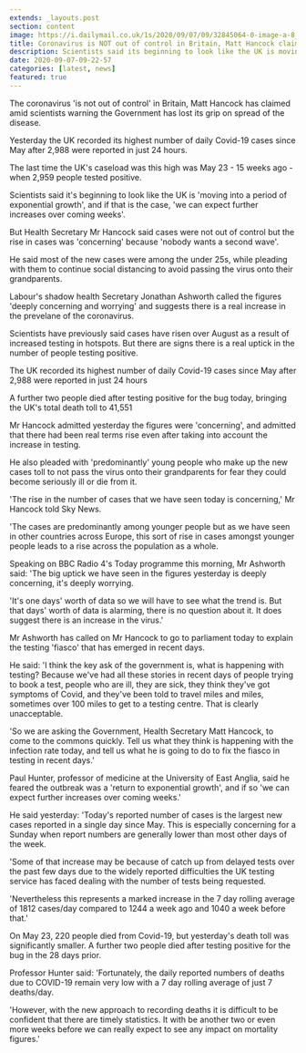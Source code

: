 ```yaml
---
extends: _layouts.post
section: content
image: https://i.dailymail.co.uk/1s/2020/09/07/09/32845064-0-image-a-8_1599466631989.jpg 
title: Coronavirus is NOT out of control in Britain, Matt Hancock claims 
description: Scientists said its beginning to look like the UK is moving into a period of exponential growth. But the Health Secretary said cases were not out of control but the rise in cases was concerning. 
date: 2020-09-07-09-22-57 
categories: [latest, news] 
featured: true 
--- 
```

The coronavirus 'is not out of control' in Britain, Matt Hancock has claimed amid scientists warning the Government has lost its grip on spread of the disease. 

Yesterday the UK recorded its highest number of daily Covid-19 cases since May after 2,988 were reported in just 24 hours.

The last time the UK's caseload was this high was May 23 - 15 weeks ago - when 2,959 people tested positive. 

Scientists said it's beginning to look like the UK is 'moving into a period of exponential growth', and if that is the case, 'we can expect further increases over coming weeks'.

But Health Secretary Mr Hancock said cases were not out of control but the rise in cases was 'concerning' because 'nobody wants a second wave'.

He said most of the new cases were among the under 25s, while pleading with them to continue social distancing to avoid passing the virus onto their grandparents.  

Labour's shadow health Secretary Jonathan Ashworth called the figures 'deeply concerning and worrying' and suggests there is a real increase in the prevelane of the coronavirus.

Scientists have previously said cases have risen over August as a result of increased testing in hotspots. But there are signs there is a real uptick in the number of people testing positive.

The UK recorded its highest number of daily Covid-19 cases since May after 2,988 were reported in just 24 hours

A further two people died after testing positive for the bug today, bringing the UK's total death toll to 41,551

Mr Hancock admitted yesterday the figures were 'concerning', and admitted that there had been real terms rise even after taking into account the increase in testing.

He also pleaded with 'predominantly' young people who make up the new cases toll to not pass the virus onto their grandparents for fear they could become seriously ill or die from it.

'The rise in the number of cases that we have seen today is concerning,' Mr Hancock told Sky News.

'The cases are predominantly among younger people but as we have seen in other countries across Europe, this sort of rise in cases amongst younger people leads to a rise across the population as a whole.

Speaking on BBC Radio 4's Today programme this morning, Mr Ashworth said: 'The big uptick we have seen in the figures yesterday is deeply concerning, it's deeply worrying. 

'It's one days' worth of data so we will have to see what the trend is. But that days' worth of data is alarming, there is no question about it. It does suggest there is an increase in the virus.'

Mr Ashworth has called on Mr Hancock to go to parliament today to explain the testing 'fiasco' that has emerged in recent days.

He said: 'I think the key ask of the government is, what is happening with testing? Because we've had all these stories in recent days of people trying to book a test, people who are ill, they are sick, they think they've got symptoms of Covid, and they've been told to travel miles and miles, sometimes over 100 miles to get to a testing centre. That is clearly unacceptable. 

'So we are asking the Government, Health Secretary Matt Hancock, to come to the commons quickly. Tell us what they think is happening with the infection rate today, and tell us what he is going to do to fix the fiasco in testing in recent days.' 

Paul Hunter, professor of medicine at the University of East Anglia, said he feared the outbreak was a 'return to exponential growth', and if so 'we can expect further increases over coming weeks.'  

He said yesterday: 'Today's reported number of cases is the largest new cases reported in a single day since May. This is especially concerning for a Sunday when report numbers are generally lower than most other days of the week.

'Some of that increase may be because of catch up from delayed tests over the past few days due to the widely reported difficulties the UK testing service has faced dealing with the number of tests being requested. 

'Nevertheless this represents a marked increase in the 7 day rolling average of 1812 cases/day compared to 1244 a week ago and 1040 a week before that.'

On May 23, 220 people died from Covid-19, but yesterday's death toll was significantly smaller. A further two people died after testing positive for the bug in the 28 days prior.

Professor Hunter said: 'Fortunately, the daily reported numbers of deaths due to COVID-19 remain very low with a 7 day rolling average of just 7 deaths/day. 

'However, with the new approach to recording deaths it is difficult to be confident that there are timely statistics. It with be another two or even more weeks before we can really expect to see any impact on mortality figures.' 

